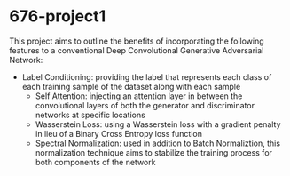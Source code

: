 # 676-project1

This project aims to outline the benefits of incorporating the following features to a conventional Deep Convolutional Generative Adversarial Network:

  * Label Conditioning: providing the label that represents each class of each training sample of the dataset along with each sample
	* Self Attention: injecting an attention layer in between the convolutional layers of both the generator and discriminator networks at specific locations
	* Wasserstein Loss: using a Wasserstein loss with a gradient penalty in lieu of a Binary Cross Entropy loss function
	* Spectral Normalization: used in addition to Batch Normaliztion, this normalization technique aims to stabilize the training process for both components of the network

